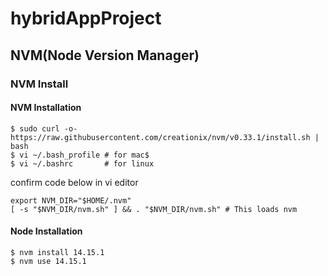 # hybridAppProject

## NVM(Node Version Manager)
### NVM Install
#### NVM Installation
```
$ sudo curl -o- https://raw.githubusercontent.com/creationix/nvm/v0.33.1/install.sh | bash
$ vi ~/.bash_profile # for mac$ 
$ vi ~/.bashrc       # for linux
```
confirm code below in vi editor
```
export NVM_DIR="$HOME/.nvm"
[ -s "$NVM_DIR/nvm.sh" ] && . "$NVM_DIR/nvm.sh" # This loads nvm
```
#### Node Installation
```
$ nvm install 14.15.1
$ nvm use 14.15.1
```

